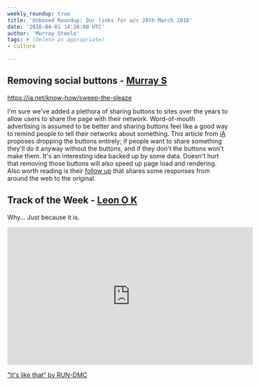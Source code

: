 ```yaml
---
weekly_roundup: true
title: 'Unboxed Roundup: Our links for w/c 28th March 2016'
date: '2016-04-01 14:30:00 UTC'
author: 'Murray Steele'
tags: # (Delete as appropriate)
- Culture

---
```


## Removing social buttons - [Murray S](/people#murray-steele)

https://ia.net/know-how/sweep-the-sleaze

I'm sure we've added a plethora of sharing buttons to sites over the years to allow users to share the page with their network.  Word-of-mouth advertising is assumed to be better and sharing buttons feel like a good way to remind people to tell their networks about something.  This article from [iA](https://ia.net) proposes dropping the buttons entirely; if people want to share something they'll do it anyway without the buttons, and if they don't the buttons won't make them.  It's an interesting idea backed up by some data.  Doesn't hurt that removing those buttons will also speed up page load and rendering.  Also worth reading is their [follow up](https://ia.net/know-how/sweep-the-sleaze-reactions) that shares some responses from around the web to the original.

## Track of the Week - [Leon O K](/people#leon-odey-knight)

Why... Just because it is.

<iframe width="560" height="315" src="https://www.youtube.com/embed/TLGWQfK-6DY" frameborder="0" allowfullscreen></iframe>

["It's like that" by RUN-DMC](https://www.youtube.com/watch?v=TLGWQfK-6DY&feature=youtu.be)
